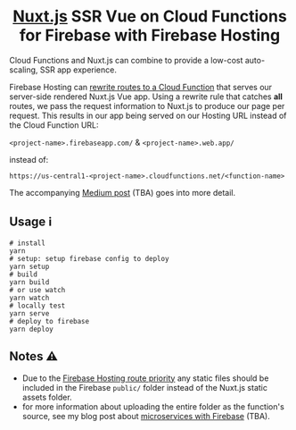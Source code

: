 <div align="center">

# [Nuxt.js][nuxtjs] SSR Vue on Cloud Functions for Firebase with Firebase Hosting

</div>

Cloud Functions and Nuxt.js can combine to provide a low-cost auto-scaling, SSR app experience.

Firebase Hosting can [rewrite routes to a Cloud Function][function-rewrites] that serves our server-side rendered Nuxt.js Vue app. Using a rewrite rule that catches **all** routes, we pass the request information to Nuxt.js to produce our page per request. This results in our app being served on our Hosting URL instead of the Cloud Function URL:

`<project-name>.firebaseapp.com/` & `<project-name>.web.app/`

instead of:

`https://us-central1-<project-name>.cloudfunctions.net/<function-name>`

The accompanying [Medium post][medium-nuxtjs] (TBA) goes into more detail.

## Usage ℹ️

```shell
# install
yarn
# setup: setup firebase config to deploy
yarn setup
# build
yarn build
# or use watch
yarn watch
# locally test
yarn serve
# deploy to firebase
yarn deploy
```

## Notes ⚠️

- Due to the [Firebase Hosting route priority][fb-route-priority] any static files should be included in the Firebase `public/` folder instead of the Nuxt.js static assets folder.
- for more information about uploading the entire folder as the function's source, see my blog post about [microservices with Firebase][fb-microservices] (TBA).

[function-rewrites]: https://firebase.google.com/docs/hosting/full-config#section-rewrites
[fb-route-priority]: https://firebase.google.com/docs/hosting/full-config#hosting_priority_order
[medium-nuxtjs]: https://medium.com/@jthegedus/table-of-contents-ec337953b39b
[nuxtjs]: https://nuxtjs.org/
[fb-microservices]: https://medium.com/@jthegedus/table-of-contents-ec337953b39b
